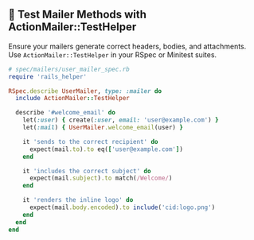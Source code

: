 ## 🧪 Test Mailer Methods with ActionMailer::TestHelper

Ensure your mailers generate correct headers, bodies, and attachments. Use `ActionMailer::TestHelper` in your RSpec or Minitest suites.

```ruby
# spec/mailers/user_mailer_spec.rb
require 'rails_helper'

RSpec.describe UserMailer, type: :mailer do
  include ActionMailer::TestHelper

  describe '#welcome_email' do
    let(:user) { create(:user, email: 'user@example.com') }
    let(:mail) { UserMailer.welcome_email(user) }

    it 'sends to the correct recipient' do
      expect(mail.to).to eq(['user@example.com'])
    end

    it 'includes the correct subject' do
      expect(mail.subject).to match(/Welcome/)  
    end

    it 'renders the inline logo' do
      expect(mail.body.encoded).to include('cid:logo.png')
    end
  end
end
```